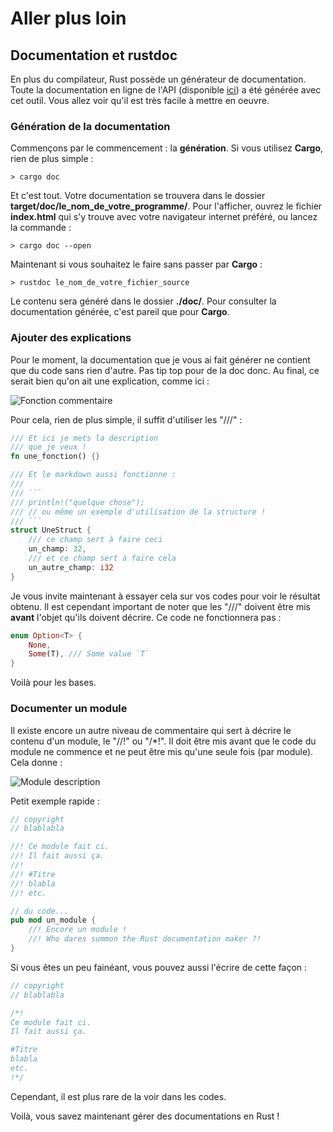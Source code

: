 # Aller plus loin

## Documentation et rustdoc

En plus du compilateur, Rust possède un générateur de documentation. Toute la documentation en ligne de l'API (disponible [ici](https://doc.rust-lang.org/stable/std/)) a été générée avec cet outil. Vous allez voir qu'il est très facile à mettre en oeuvre.

### Génération de la documentation

Commençons par le commencement : la __génération__. Si vous utilisez __Cargo__, rien de plus simple :

```Shell
> cargo doc
```

Et c'est tout. Votre documentation se trouvera dans le dossier __target/doc/le_nom_de_votre_programme/__. Pour l'afficher, ouvrez le fichier __index.html__ qui s'y trouve avec votre navigateur internet préféré, ou lancez la commande :

```Shell
> cargo doc --open
```

Maintenant si vous souhaitez le faire sans passer par __Cargo__ :

```Shell
> rustdoc le_nom_de_votre_fichier_source
```

Le contenu sera généré dans le dossier __./doc/__. Pour consulter la documentation générée, c'est pareil que pour __Cargo__.

### Ajouter des explications

Pour le moment, la documentation que je vous ai fait générer ne contient que du code sans rien d'autre. Pas tip top pour de la doc donc. Au final, ce serait bien qu'on ait une explication, comme ici :

![Fonction commentaire](https://blog.guillaume-gomez.fr/blog/doc.png)

Pour cela, rien de plus simple, il suffit d'utiliser les "///" :

```Rust
/// Et ici je mets la description
/// que je veux !
fn une_fonction() {}

/// Et le markdown aussi fonctionne :
/// 
/// ```
/// println!("quelque chose");
/// // ou même un exemple d'utilisation de la structure !
/// ```
struct UneStruct {
    /// ce champ sert à faire ceci
    un_champ: 32,
    /// et ce champ sert à faire cela
    un_autre_champ: i32
}
```

Je vous invite maintenant à essayer cela sur vos codes pour voir le résultat obtenu. Il est cependant important de noter que les "///" doivent être mis __avant__ l'objet qu'ils doivent décrire. Ce code ne fonctionnera pas :

```Rust
enum Option<T> {
    None,
    Some(T), /// Some value `T`
}
```

Voilà pour les bases.

### Documenter un module

Il existe encore un autre niveau de commentaire qui sert à décrire le contenu d'un module, le "//!" ou "/&#42;!". Il doit être mis avant que le code du module ne commence et ne peut être mis qu'une seule fois (par module). Cela donne :

![Module description](https://blog.guillaume-gomez.fr/blog/doc-head.png)

Petit exemple rapide :

```Rust
// copyright
// blablabla

//! Ce module fait ci.
//! Il fait aussi ça.
//!
//! #Titre
//! blabla
//! etc.

// du code...
pub mod un_module {
    //! Encore un module !
    //! Who dares summon the Rust documentation maker ?!
}
```

Si vous êtes un peu fainéant, vous pouvez aussi l'écrire de cette façon :

```Rust
// copyright
// blablabla

/*!
Ce module fait ci.
Il fait aussi ça.

#Titre
blabla
etc.
!*/
```

Cependant, il est plus rare de la voir dans les codes.

Voilà, vous savez maintenant gérer des documentations en Rust !
